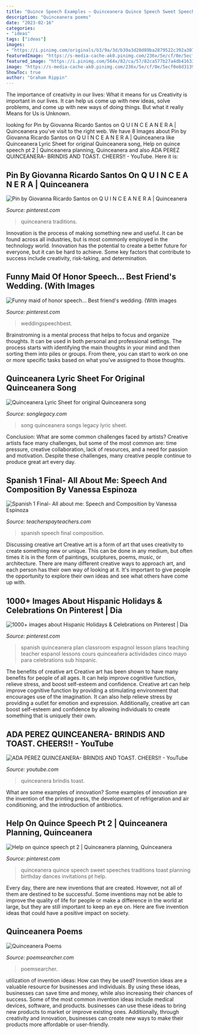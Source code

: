 ```yaml
---
title: "Quince Speech Examples ~ Quinceanera Quince Speech Sweet Speeches Traditions Toast Planning Birthday Dances Invitations Pt Help"
description: "Quinceanera poems"
date: "2023-02-16"
categories:
- "ideas"
tags: ["ideas"]
images:
- "https://i.pinimg.com/originals/b3/9a/3d/b39a3d20d89ba2879522c392a3074f6f.jpg"
featuredImage: "https://s-media-cache-ak0.pinimg.com/236x/5e/cf/0e/5ecf0e8d3139905949146064e9b5a0ae.jpg"
featured_image: "https://i.pinimg.com/564x/82/ca/57/82ca577b27a4db41633c4055d61f8b16.jpg"
image: "https://s-media-cache-ak0.pinimg.com/236x/5e/cf/0e/5ecf0e8d3139905949146064e9b5a0ae.jpg"
ShowToc: true
author: "Graham Rippin"
---
```



The importance of creativity in our lives: What it means for us
Creativity is important in our lives. It can help us come up with new ideas, solve problems, and come up with new ways of doing things. But what it really Means for Us is Unknown.

	

		
looking for Pin by Giovanna Ricardo Santos on Q U I N C E A N E R A | Quinceanera you've visit to the right web. We have 8 Images about Pin by Giovanna Ricardo Santos on Q U I N C E A N E R A | Quinceanera like Quinceanera Lyric Sheet for original Quinceanera song, Help on quince speech pt 2 | Quinceanera planning, Quinceanera and also ADA PEREZ QUINCEANERA- BRINDIS AND TOAST. CHEERS!! - YouTube. Here it is:
		
    
## Pin By Giovanna Ricardo Santos On Q U I N C E A N E R A | Quinceanera

<img loading=lazy src="https://i.pinimg.com/564x/82/ca/57/82ca577b27a4db41633c4055d61f8b16.jpg" onerror="this.onerror=null;this.src='https://tse2.mm.bing.net/th?id=OIP.KVP2d2cfU2volMmZoICmgAHaHk&amp;pid=15.1';" alt="Pin by Giovanna Ricardo Santos on Q U I N C E A N E R A | Quinceanera">

_Source: pinterest.com_

>quinceanera traditions. 

	

Innovation is the process of making something new and useful. It can be found across all industries, but is most commonly employed in the technology world. Innovation has the potential to create a better future for everyone, but it can be hard to achieve. Some key factors that contribute to success include creativity, risk-taking, and determination.

    
## Funny Maid Of Honor Speech... Best Friend&#039;s Wedding. (With Images

<img loading=lazy src="https://i.pinimg.com/736x/cb/44/8c/cb448c4cc6a36c7b687782d579afd0f2.jpg" onerror="this.onerror=null;this.src='https://tse3.mm.bing.net/th?id=OIP.SPABHiOgPcYxHVptIPpWfAHaFj&amp;pid=15.1';" alt="Funny maid of honor speech... Best friend&#039;s wedding. (With images">

_Source: pinterest.com_

>weddingspeechbest. 

	

Brainstroming is a mental process that helps to focus and organize thoughts. It can be used in both personal and professional settings. The process starts with identifying the main thoughts in your mind and then sorting them into piles or groups. From there, you can start to work on one or more specific tasks based on what you’ve assigned to those thoughts.

    
## Quinceanera Lyric Sheet For Original Quinceanera Song

<img loading=lazy src="http://www.songlegacy.com/images/LyricSheets/QuinceaneraLyricSheet1_450.jpg" onerror="this.onerror=null;this.src='https://tse3.mm.bing.net/th?id=OIP.9gTYjdEa3v9g2bgLDhGm0wHaJ4&amp;pid=15.1';" alt="Quinceanera Lyric Sheet for original Quinceanera song">

_Source: songlegacy.com_

>song quinceanera songs legacy lyric sheet. 

	

Conclusion: What are some common challenges faced by artists?
Creative artists face many challenges, but some of the most common are: time pressure, creative collaboration, lack of resources, and a need for passion and motivation. Despite these challenges, many creative people continue to produce great art every day.

    
## Spanish 1 Final- All About Me: Speech And Composition By Vanessa Espinoza

<img loading=lazy src="https://ecdn.teacherspayteachers.com/thumbitem/Spanish-1-Final-2543480-1500875448/original-2543480-2.jpg" onerror="this.onerror=null;this.src='https://tse1.mm.bing.net/th?id=OIP.DhOV8wPLCS7cdDA6y5kE6wAAAA&amp;pid=15.1';" alt="Spanish 1 Final- All about me: Speech and Composition by Vanessa Espinoza">

_Source: teacherspayteachers.com_

>spanish speech final composition. 

	

Discussing creative art
Creative art is a form of art that uses creativity to create something new or unique. This can be done in any medium, but often times it is in the form of paintings, sculptures, poems, music, or architecture. There are many different creative ways to approach art, and each person has their own way of looking at it. It's important to give people the opportunity to explore their own ideas and see what others have come up with.

    
## 1000+ Images About Hispanic Holidays &amp; Celebrations On Pinterest | Dia

<img loading=lazy src="https://s-media-cache-ak0.pinimg.com/236x/5e/cf/0e/5ecf0e8d3139905949146064e9b5a0ae.jpg" onerror="this.onerror=null;this.src='https://tse2.mm.bing.net/th?id=OIP.3AkfdTrZ_tgwr6VHRMY6qwHaJq&amp;pid=15.1';" alt="1000+ images about Hispanic Holidays &amp; Celebrations on Pinterest | Dia">

_Source: pinterest.com_

>spanish quinceanera plan classroom espagnol lesson plans teaching teacher espanol lessons cours quinceañera actividades cinco mayo para celebrations sub hispanic. 

	

The benefits of creative art
Creative art has been shown to have many benefits for people of all ages. It can help improve cognitive function, relieve stress, and boost self-esteem and confidence.
Creative art can help improve cognitive function by providing a stimulating environment that encourages use of the imagination. It can also help relieve stress by providing a outlet for emotion and expression. Additionally, creative art can boost self-esteem and confidence by allowing individuals to create something that is uniquely their own.

    
## ADA PEREZ QUINCEANERA- BRINDIS AND TOAST. CHEERS!! - YouTube

<img loading=lazy src="https://i.ytimg.com/vi/ahTPtP_R3dY/maxresdefault.jpg" onerror="this.onerror=null;this.src='https://tse2.mm.bing.net/th?id=OIP.pFy0cbkHrOOxoMEwOsqSeQHaEK&amp;pid=15.1';" alt="ADA PEREZ QUINCEANERA- BRINDIS AND TOAST. CHEERS!! - YouTube">

_Source: youtube.com_

>quinceanera brindis toast. 

	

What are some examples of innovation?
Some examples of innovation are the invention of the printing press, the development of refrigeration and air conditioning, and the introduction of antibiotics.

    
## Help On Quince Speech Pt 2 | Quinceanera Planning, Quinceanera

<img loading=lazy src="https://i.pinimg.com/originals/b3/9a/3d/b39a3d20d89ba2879522c392a3074f6f.jpg" onerror="this.onerror=null;this.src='https://tse4.mm.bing.net/th?id=OIP.UDsqLTDQiVt2Sv6jscLd3AHaIQ&amp;pid=15.1';" alt="Help on quince speech pt 2 | Quinceanera planning, Quinceanera">

_Source: pinterest.com_

>quinceanera quince speech sweet speeches traditions toast planning birthday dances invitations pt help. 

	

Every day, there are new inventions that are created. However, not all of them are destined to be successful. Some inventions may not be able to improve the quality of life for people or make a difference in the world at large, but they are still important to keep an eye on. Here are five invention ideas that could have a positive impact on society.

    
## Quinceanera Poems

<img loading=lazy src="https://www.poemsearcher.com/images/poemsearcher/de/deb417226bd04eda254d589524fc5377.jpeg" onerror="this.onerror=null;this.src='https://tse2.mm.bing.net/th?id=OIP.i1WFqVmLLxEA5joaBXFTFwHaJ4&amp;pid=15.1';" alt="Quinceanera Poems">

_Source: poemsearcher.com_

>poemsearcher. 

	

utilization of invention ideas: How can they be used?
Invention ideas are a valuable resource for businesses and individuals. By using these ideas, businesses can save time and money, while also increasing their chances of success. Some of the most common invention ideas include medical devices, software, and products. businesses can use these ideas to bring new products to market or improve existing ones. Additionally, through creativity and innovation, businesses can create new ways to make their products more affordable or user-friendly.

